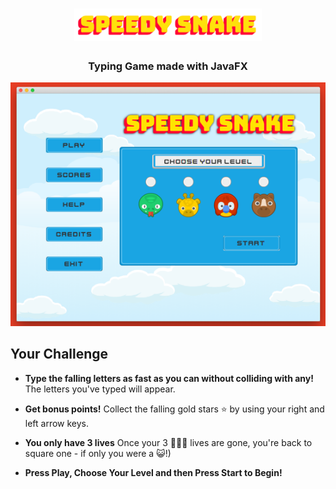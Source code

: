 <h1 align="center">
	<img
		width="300"
		alt="The Speedy Snake Typing Game"
		src="speedysnakelogo.png">
</h1>

<h3 align="center">
	Typing Game made with JavaFX
</h3>

<p align="center">
	<img src="screenshotresized.png" width="550">
</p>

## Your Challenge

- **Type the falling letters as fast as you can without colliding with any!** The letters you've typed will appear.

- **Get bonus points!** Collect the falling gold stars ⭐ by using your right and left arrow keys. 

- **You only have 3 lives** Once your 3 💚💚💚 lives are gone, you're back to square one - if only you were a 😺!)   

- **Press Play, Choose Your Level and then Press Start to Begin!** 

